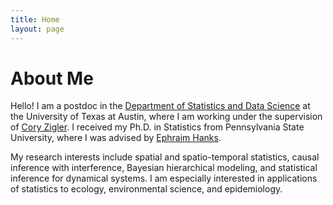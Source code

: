 ```yaml
---
title: Home
layout: page
---
```


# About Me

Hello! I am a postdoc in the [Department of Statistics and Data Science](https://stat.utexas.edu/people/postdoctoral-fellows) at the University of Texas at Austin, where I am working under the supervision of [Cory Zigler](https://sites.cns.utexas.edu/zigler/home). I received my Ph.D. in Statistics from Pennsylvania State University, where I was advised by [Ephraim Hanks](https://sites.psu.edu/hanks/). 

My research interests include spatial and spatio-temporal statistics, causal inference with interference, Bayesian hierarchical modeling, and statistical inference for dynamical systems. I am especially interested in applications of statistics to ecology, environmental science, and epidemiology.

